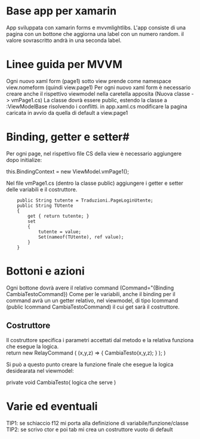 # Base app per xamarin #

App sviluppata con xamarin forms e mvvmlightlibs.
L'app consiste di una pagina con un bottone che aggiorna una label con un numero random. il valore sovrascritto andrà in una seconda label.

# Linee guida per MVVM # 

Ogni nuovo xaml form (page1) sotto view prende come namespace view.nomeform (quindi view.page1)
Per ogni nuovo xaml form è necessario creare anche il rispettivo viewmodel nella caretella apposita (Nuova classe -> vmPage1.cs)
La classe dovrà essere public, estendo la classe a :ViewModelBase risolvendo i conflitti.
in app.xaml.cs modificare la pagina caricata in avvio da quella di default a view.page1

# Binding, getter e setter#

Per ogni page, nel rispettivo file CS della view è necessario aggiungere dopo initialize: 

this.BindingContext = new ViewModel.vmPage1();

Nel file vmPage1.cs (dentro la classe public) aggiungere i getter e setter delle variabili e il costruttore.

        public String tutente = Traduzioni.PageLoginUtente;
        public String TUtente
        {
            get { return tutente; }
            set
            {
                tutente = value;
                Set(nameof(TUtente), ref value);
            }
        }



# Bottoni e azioni #

Ogni bottone dovrà avere il relativo command (Command="{Binding CambiaTestoCommand})
Come per le variabili, anche il binding per il command avrà un un getter relativo, nel viewmodel, di tipo Icommand (public Icommand CambiaTestoCommand) il cui get sarà il costruttore.

## Costruttore ##
Il costruttore specifica i parametri accettati dal metodo e la relativa funziona che esegue la logica.                
 return new RelayCommand
                                    			(
                                       				(x,y,z) => { CambiaTesto(x,y,z); }
                                   					);
  )

Si può a questo punto creare la funzione finale che esegue la logica desidearata nel viewmodel:

private void CambiaTesto( logica che serve  )

# Varie ed eventuali #

TIP1: se schiaccio f12 mi porta alla definizione di variabile/funzione/classe
TIP2: se scrivo ctor e poi tab mi crea un costruttore vuoto di default
